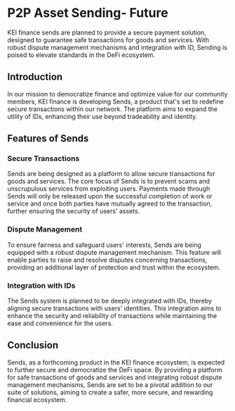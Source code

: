 # P2P Asset Sending- Future

KEI finance sends are planned to provide a secure payment solution, designed to guarantee safe transactions for goods and services. With robust dispute management mechanisms and integration with ID, Sending is poised to elevate standards in the DeFi ecosystem.

## Introduction

In our mission to democratize finance and optimize value for our community members, KEI finance is developing Sends, a product that's set to redefine secure transactions within our network. The platform aims to expand the utility of IDs, enhancing their use beyond tradeability and identity.

## Features of Sends&#x20;

### Secure Transactions&#x20;

Sends are being designed as a platform to allow secure transactions for goods and services. The core focus of Sends is to prevent scams and unscrupulous services from exploiting users. Payments made through Sends will only be released upon the successful completion of work or service and once both parties have mutually agreed to the transaction, further ensuring the security of users' assets.

### Dispute Management&#x20;

To ensure fairness and safeguard users' interests, Sends are being equipped with a robust dispute management mechanism. This feature will enable parties to raise and resolve disputes concerning transactions, providing an additional layer of protection and trust within the ecosystem.

### Integration with IDs

The Sends system is planned to be deeply integrated with IDs, thereby aligning secure transactions with users' identities. This integration aims to enhance the security and reliability of transactions while maintaining the ease and convenience for the users.

## Conclusion

Sends, as a forthcoming product in the KEI finance ecosystem, is expected to further secure and democratize the DeFi space. By providing a platform for safe transactions of goods and services and integrating robust dispute management mechanisms, Sends are set to be a pivotal addition to our suite of solutions, aiming to create a safer, more secure, and rewarding financial ecosystem.
